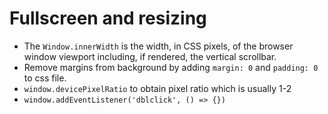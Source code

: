 # Fullscreen and resizing 

- The `Window.innerWidth` is the width, in CSS pixels, of the browser window viewport including, if rendered, the vertical scrollbar. <br>
- Remove margins from background by adding `margin: 0` and `padding: 0` to css file. <br>
- `window.devicePixelRatio` to obtain pixel ratio which is usually 1-2 <br>
- `window.addEventListener('dblclick', () => {})` <br>

